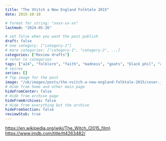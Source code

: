 ```yaml
---
title: "The VVitch a New England Folktale 2015"
date: 2015-10-18

# format for string: "xxxx-xx-xx"
lastmod: "2024-05-26"

# set false when you want the post publish
draft: false
# one category: ["category-1"]
# more categories: ["category-1", "category-2", ...]
categories: ["Review drafts"]
# refer to categories
tags: ["a24", "folklore", "faith", "madness", "goats", "black phil", "anya taylor-joy"]
# seires
series: []
# Top image for the post
image: "/uk/images/posts/the-vvitch-a-new-england-folktale-2015/cover.jpg"
# Hide from home and other main page
hideFromCenter: false
# Hide from archive page
hideFromArchives: false
# Hide from everything but the archive
hideFromSection: false
reviewStub: true
---
```

https://en.wikipedia.org/wiki/The_Witch_(2015_film)
https://www.imdb.com/title/tt4263482/
<!--more-->